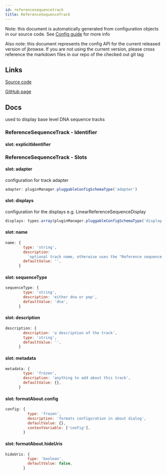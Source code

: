 ```yaml
---
id: referencesequencetrack
title: ReferenceSequenceTrack
---
```


Note: this document is automatically generated from configuration objects in our
source code. See [Config guide](/docs/config_guide) for more info

Also note: this document represents the config API for the current released
version of jbrowse. If you are not using the current version, please cross
reference the markdown files in our repo of the checked out git tag

## Links

[Source code](https://github.com/GMOD/jbrowse-components/blob/main/plugins/sequence/src/ReferenceSequenceTrack/configSchema.ts)

[GitHub page](https://github.com/GMOD/jbrowse-components/tree/main/website/docs/config/ReferenceSequenceTrack.md)

## Docs

used to display base level DNA sequence tracks

### ReferenceSequenceTrack - Identifier

#### slot: explicitIdentifier

### ReferenceSequenceTrack - Slots

#### slot: adapter

configuration for track adapter

```js
adapter: pluginManager.pluggableConfigSchemaType('adapter')
```

#### slot: displays

configuration for the displays e.g. LinearReferenceSequenceDisplay

```js
displays: types.array(pluginManager.pluggableConfigSchemaType('display'))
```

#### slot: name

```js
name: {
        type: 'string',
        description:
          'optional track name, otherwise uses the "Reference sequence (assemblyName)"',
        defaultValue: '',
      }
```

#### slot: sequenceType

```js
sequenceType: {
        type: 'string',
        description: 'either dna or pep',
        defaultValue: 'dna',
      }
```

#### slot: description

```js
description: {
        description: 'a description of the track',
        type: 'string',
        defaultValue: '',
      }
```

#### slot: metadata

```js
metadata: {
        type: 'frozen',
        description: 'anything to add about this track',
        defaultValue: {},
      }
```

#### slot: formatAbout.config

```js
config: {
          type: 'frozen',
          description: 'formats configuration in about dialog',
          defaultValue: {},
          contextVariable: ['config'],
        }
```

#### slot: formatAbout.hideUris

```js
hideUris: {
          type: 'boolean',
          defaultValue: false,
        }
```
